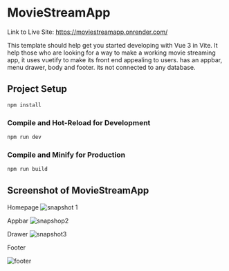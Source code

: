 # MovieStreamApp

Link to Live Site: https://moviestreamapp.onrender.com/


This template should help get you started developing with Vue 3 in Vite.
It help those who are looking for a way to make a working movie streaming app, it uses vuetify to 
make its front end appealing to users. has an appbar, menu drawer, body and footer. its not connected to any database.


## Project Setup

```sh
npm install
```

### Compile and Hot-Reload for Development

```sh
npm run dev
```

### Compile and Minify for Production

```sh
npm run build
```
## Screenshot of MovieStreamApp

Homepage
![snapshot 1](https://github.com/ThomasKairu/MovieStreamApp/assets/159183501/d1eb4c94-f5a9-436b-94e1-82f66cc1602b)

Appbar 
![snapshop2](https://github.com/ThomasKairu/MovieStreamApp/assets/159183501/40fc8a48-bf71-4535-ba9d-b6d46d47ba8a)


Drawer
![snapshot3](https://github.com/ThomasKairu/MovieStreamApp/assets/159183501/f3449153-bdcc-4fd7-85f7-b51442a24b4d)

Footer

![footer](https://github.com/ThomasKairu/MovieStreamApp/assets/159183501/cb7b5ba3-02ea-4c1d-adad-81748727b969)
